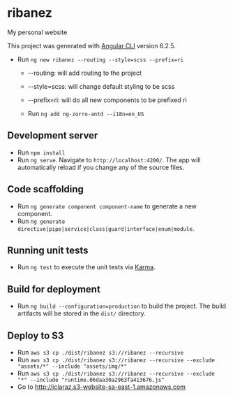 # ribanez
My personal website

This project was generated with [Angular CLI](https://github.com/angular/angular-cli) version 6.2.5.

* Run `ng new ribanez --routing --style=scss --prefix=ri`

  * --routing: will add routing to the project
  * --style=scss: will change default styling to be scss
  * --prefix=ri: will do all new components to be prefixed ri

  * Run `ng add ng-zorro-antd --i18n=en_US`

## Development server

* Run `npm install`
* Run `ng serve`. Navigate to `http://localhost:4200/`. The app will automatically reload if you change any of the source files.

## Code scaffolding

* Run `ng generate component component-name` to generate a new component. 
* Run `ng generate directive|pipe|service|class|guard|interface|enum|module`.

## Running unit tests

* Run `ng test` to execute the unit tests via [Karma](https://karma-runner.github.io).

## Build for deployment

* Run `ng build --configuration=production` to build the project. The build artifacts will be stored in the `dist/` directory.

## Deploy to S3

 * Run `aws s3 cp ./dist/ribanez s3://ribanez --recursive`
 * Run `aws s3 cp ./dist/ribanez s3://ribanez --recursive --exclude "assets/*" --include "assets/img/*"`
 * Run `aws s3 cp ./dist/ribanez s3://ribanez --recursive --exclude "*" --include "runtime.06daa30a2963fa413676.js"`
 * Go to http://jclaraz.s3-website-sa-east-1.amazonaws.com